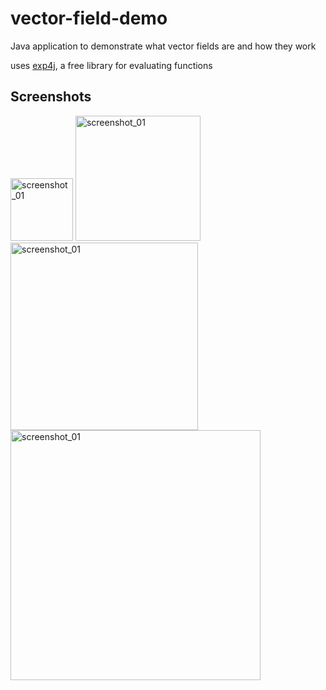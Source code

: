# vector-field-demo
Java application to demonstrate what vector fields are and how they work

uses [exp4j](http://projects.congrace.de/exp4j/download.html), a free library for evaluating functions

## Screenshots
<img src="https://raw.githubusercontent.com/shrucis1/vector-field-demo/master/screenshots/screenshot_01.png" alt="screenshot_01" style="height: 100px;"/>
<img src="https://raw.githubusercontent.com/shrucis1/vector-field-demo/master/screenshots/screenshot_01.png" alt="screenshot_01" style="height: 200px;"/>
<img src="https://raw.githubusercontent.com/shrucis1/vector-field-demo/master/screenshots/screenshot_01.png" alt="screenshot_01" style="height: 300px;"/>
<img src="https://raw.githubusercontent.com/shrucis1/vector-field-demo/master/screenshots/screenshot_01.png" alt="screenshot_01" style="height: 400px;"/>

